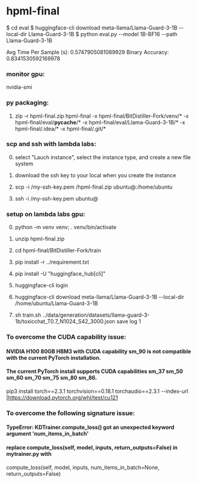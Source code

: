 # hpml-final

$ cd eval
$ huggingface-cli download meta-llama/Llama-Guard-3-1B  --local-dir Llama-Guard-3-1B
$ python eval.py --model 1B-BF16 --path Llama-Guard-3-1B

Avg Time Per Sample (s): 0.5747905081089929
Binary Accuracy: 0.8341530592169978

### monitor gpu:
nvidia-smi

### py packaging:
1) zip -r hpml-final.zip  hpml-final -x hpml-final/BitDistiller-Fork/venv/\* -x hpml-final/eval/__pycache__/\* -x hpml-final/eval/Llama-Guard-3-1B/\* -x hpml-final/.idea/\* -x hpml-final/.git/\*

### scp and ssh with lambda labs:
0) select "Lauch instance", select the instance type, and create a new file system <p>
1) download the ssh key to your local when you create the instance <p>
2) scp -i <path to pem>/my-ssh-key.pem <path to py package>/hpml-final.zip ubuntu@<gpu ip>:/home/ubuntu <p>
3) ssh -i <path to pem>/my-ssh-key.pem ubuntu@<gpu ip> <p>

### setup on lambda labs gpu:
0) python -m venv venv; . venv/bin/activate <p>
1) unzip hpml-final.zip <p>
2) cd hpml-final/BitDistiller-Fork/train <p>
3) pip install -r ../requirement.txt <p>
4) pip install -U "huggingface_hub[cli]" <p>
5) huggingface-cli login <p>
6) huggingface-cli download meta-llama/Llama-Guard-3-1B  --local-dir /home/ubuntu/Llama-Guard-3-1B <p>
7) sh train.sh ../data/generation/datasets/llama-guard-3-1b/toxicchat_T0.7_N1024_S42_3000.json save log 1 <p>

### To overcome the CUDA capability issue:
#### NVIDIA H100 80GB HBM3 with CUDA capability sm_90 is not compatible with the current PyTorch installation.
#### The current PyTorch install supports CUDA capabilities sm_37 sm_50 sm_60 sm_70 sm_75 sm_80 sm_86.
pip3 install torch==2.3.1 torchvision==0.18.1 torchaudio==2.3.1 --index-url [https://download.pytorch.org/whl/test/cu121

### To overcome the following signature issue:
#### TypeError: KDTrainer.compute_loss() got an unexpected keyword argument 'num_items_in_batch'
#### replace compute_loss(self, model, inputs, return_outputs=False) in mytrainer.py with
compute_loss(self, model, inputs, num_items_in_batch=None, return_outputs=False)
